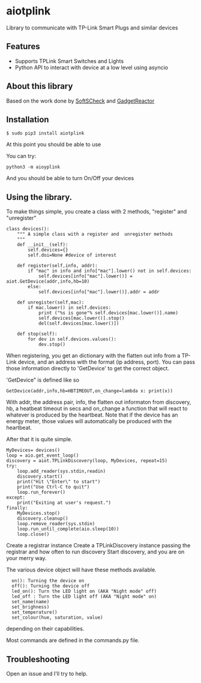 # aiotplink
Library to communicate with TP-Link Smart Plugs and similar devices
## Features

* Supports TPLink Smart Switches and Lights
* Python API to interact with device at a low level using asyncio

## About this library

Based on the work done by [SoftSCheck](https://github.com/softScheck/tplink-smartplug)
 and [GadgetReactor](https://github.com/GadgetReactor/pyHS100)

## Installation
```
$ sudo pip3 install aiotplink

```

At this point you should be able to use

You can try:
```
python3 -m aioyplink
```
And you should be able to turn On/Off your devices

## Using the library.

To make things simple, you create a class with 2 methods, "register" and "unregister"

    class devices():
        """ A simple class with a register and  unregister methods
        """
        def __init__(self):
            self.devices={}
            self.doi=None #device of interest

        def register(self,info, addr):
            if "mac" in info and info["mac"].lower() not in self.devices:
                self.devices[info["mac"].lower()] = aiot.GetDevice(addr,info,hb=10)
            else:
                self.devices[info["mac"].lower()].addr = addr

        def unregister(self,mac):
            if mac.lower() in self.devices:
                print ("%s is gone"% self.devices[mac.lower()].name)
                self.devices[mac.lower()].stop()
                del(self.devices[mac.lower()])

        def stop(self):
            for dev in self.devices.values():
                dev.stop()

When registering, you get an dictionary with the flatten out info from a TP-Link device, and an address with
the format (ip address, port). You can pass those information directly to 'GetDevice' to get the correct object.

'GetDevice" is defined like so

    GetDevice(addr,info,hb=HBTIMEOUT,on_change=lambda x: print(x))

With addr, the address pair, info, the flatten out informaton from discovery, hb, a heatbeat timeout in secs and
on_change a function that will react to whatever is produced by the heartbeat. Note that if the device has an energy meter,
those values will automatically be produced with the heartbeat.

After that it is quite simple.

    MyDevices= devices()
    loop = aio.get_event_loop()
    discovery = aiot.TPLinkDiscovery(loop, MyDevices, repeat=15)
    try:
        loop.add_reader(sys.stdin,readin)
        discovery.start()
        print("Hit \"Enter\" to start")
        print("Use Ctrl-C to quit")
        loop.run_forever()
    except:
        print("Exiting at user's request.")
    finally:
        MyDevices.stop()
        discovery.cleanup()
        loop.remove_reader(sys.stdin)
        loop.run_until_complete(aio.sleep(10))
        loop.close()

Create a registrar instance
Create a TPLinkDiscovery instance passing the registrar and how often to run discovery
Start discovery, and you are on your merry way.

The various device object will have these methods available.

      on(): Turning the device on
      off(): Turning the device off
      led_on(): Turn the LED light on (AKA "Night mode" off)
      led_off : Turn the LED light off (AKA "Night mode" on)
      set_name(name)
      set_brighness)
      set_temperature()
      set_colour(hue, saturation, value)

depending on their capabilities.

Most commands are defined in the commands.py file.


## Troubleshooting

Open an issue and I'll try to help.
